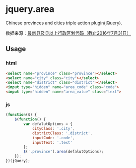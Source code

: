 # jquery.area

Chinese provinces and cities triple action plugin(jQuery).

数据来源：<a href="http://www.stats.gov.cn/tjsj/tjbz/xzqhdm/201703/t20170310_1471429.html" target="_blank">最新县及县以上行政区划代码（截止2016年7月31日）</a>

## Usage
### html
```html
<select name="province" class="province"></select>
<select name="city" class="city"></select>
<select name="district" class="district"></select>
<input type="hidden" name="area_code" class="code">
<input type="hidden" name="area_value" class="text">
```
### js
```js
(function($) {
    $(function() {
        var defalutOptions = {
            cityClass: '.city',
            districtClass: '.district',
            inputCode: '.code',
            inputText: '.text'
        };
        $('.province').area(defalutOptions);
    });
})(jQuery);
```
